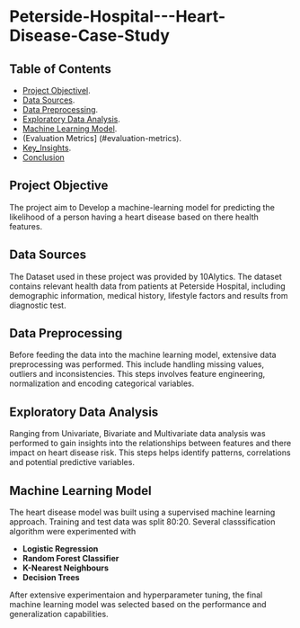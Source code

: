 # Peterside-Hospital---Heart-Disease-Case-Study

## Table of Contents 
- [Project Objectivel](#project-objective).
- [Data Sources](#data-sources).
- [Data Preprocessing](#data-preprocessing).
- [Exploratory Data Analysis](#EDA).
- [Machine Learning Model](#machine-learning-model).
- (Evaluation Metrics] (#evaluation-metrics).
- [Key_Insights](#key-insights).
- [Conclusion](#conclusion)

## Project Objective
The project aim to Develop a machine-learning model for predicting the likelihood of a person having a heart disease based on there health features.

## Data Sources
The Dataset used in these project was provided by 10Alytics. The dataset contains relevant health data from patients at Peterside Hospital, including demographic information, medical history, lifestyle factors and results from diagnostic test.

## Data Preprocessing
Before feeding the data into the machine learning model, extensive data preprocessing was performed. This include handling missing values, outliers and inconsistencies. This steps involves feature engineering, normalization and encoding categorical variables.

## Exploratory Data Analysis 
Ranging from Univariate, Bivariate and Multivariate data analysis was performed to gain insights into the relationships between features and there impact on heart disease risk. This steps helps identify patterns, correlations and potential predictive variables.

## Machine Learning Model
The heart disease model was built using a supervised machine learning approach. Training and test data was split 80:20. Several  classsification algorithm were experimented with

- **Logistic Regression**
- **Random Forest Classifier**
- **K-Nearest Neighbours**
- **Decision Trees**

After extensive experimentaion and hyperparameter tuning, the final machine learning model was selected based on the performance and generalization capabilities.

